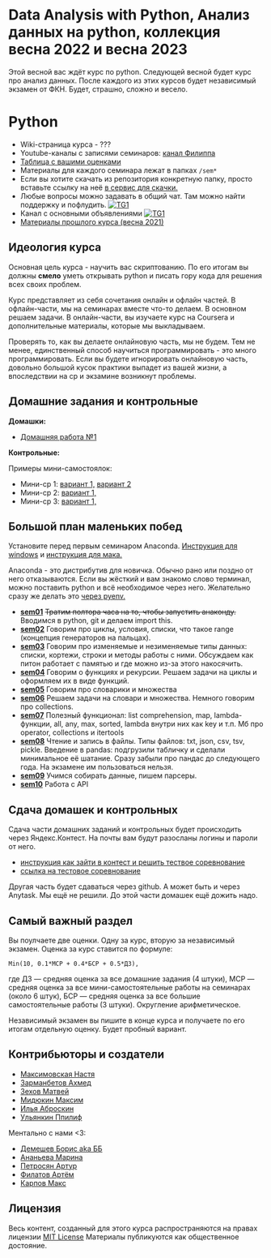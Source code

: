 # Data Analysis with Python, Анализ данных на python, коллекция весна 2022 и весна 2023

Этой весной вас ждёт курс по python. Следующей весной будет курс про анализ данных. После каждого из этих курсов будет независимый экзамен от ФКН. Будет, страшно, сложно и весело.

# Python 

-  Wiki-страница курса - ??? 
- Youtube-каналы с записями семинаров:  [канал Филиппа](https://www.youtube.com/playlist?list=PLNKXA-74YGLi5tYgh2yuvstoMIRcEgWPk)
- [Таблица с вашими оценками](https://docs.google.com/spreadsheets/d/1yAHDJ9wWWYjuEADHdQOxzHo_IMKxINLHAuWICTpJAO0/edit?usp=sharing)
- Материалы для каждого семинара лежат в папках `/sem*`
- Если вы хотите скачать из репозитория конкретную папку, просто вставьте ссылку на неё [в сервис для скачки.](https://minhaskamal.github.io/DownGit/#/home)
- Любые вопросы можно задавать в общий чат. Там можно найти поддержку и пофлудить. [![TG1](https://img.shields.io/badge/Telegram-chat-blue)](https://t.me/+_2BivfQyHHYxMzJi) 
- Канал с основными объявлениями [![TG1](https://img.shields.io/badge/Telegram-chat-blue)](https://t.me/+VyQGUa12HZg4MjAy)
- [Материалы прошлого курса (весна 2021)](https://github.com/hse-econ-data-science/dap_2021_spring)



## Идеология курса

Основная цель курса - научить вас скриптованию. По его итогам вы должны __смело__ уметь открывать python и писать гору кода для решения всех своих проблем.

Курс представляет из себя сочетания онлайн и офлайн частей. В офлайн-части, мы на семинарах вместе что-то делаем. В основном решаем задачи. В онлайн-части, вы изучаете курс на Coursera и дополнительные материалы, которые мы выкладываем.

Проверять то, как вы делаете онлайновую часть, мы не будем. Тем не менее, единственный способ научиться программировать - это много программировать. Если вы будете игнорировать онлайновую часть, довольно большой кусок практики выпадет из вашей жизни, а впоследствии на ср и экзамине возникнут проблемы.   



## Домашние задания и контрольные

__Домашки:__

- [Домашняя работа №1](https://official.contest.yandex.ru/contest/37490/enter/?retPage=problems)

__Контрольные:__



Примеры мини-самостоялок: 

- Мини-ср 1: [вариант 1,](https://forms.gle/xyDXa6uLbaPABKEd8)  [вариант 2](https://forms.gle/k1c48K2acC3UpDsM9)
- Мини-ср 2: [вариант 1,](https://docs.google.com/forms/d/e/1FAIpQLSea6UXtW2C3LHVvFBGpRFyE6klyz568_526AcZLOyZcjUUqHg/viewform?usp=sf_link)
- Мини-ср 3: [вариант 1,](https://docs.google.com/forms/d/e/1FAIpQLSffQuoMUKKozLRIcdf_TKWr8hTmmG2FG_cbwNcoAbWNFWUFbw/viewform?usp=sf_link)



## Большой план маленьких побед

Установите перед первым семинаром Anaconda. [Инструкция для windows](https://github.com/hse-econ-data-science/dap_2020_fall/blob/master/utils/install_conda_windows.pdf) и [инструкция для мака.](https://github.com/hse-econ-data-science/dap_2020_fall/blob/master/utils/install_conda_mac.pdf)

Anaconda - это дистрибутив для новичка. Обычно рано или поздно от него отказываются. Если вы жёсткий и вам знакомо слово терминал, можно поставить python и всё необходимое через него. Желательно сразу же делать это [через pyenv.](https://github.com/pyenv/pyenv)


- [__sem01__](./sem01_intro) ~~Тратим полтора часа на то, чтобы запустить анаконду.~~ Вводимся в python, git и делаем import this.
- [__sem02__](./sem02_for) Говорим про циклы, условия, списки, что такое range (концепция генераторов на пальцах).
- [__sem03__](./sem03_list) Говорим про изменяемые и незименяемые типы данных: списки, кортежи, строки и методы работы с ними. Обсуждаем как питон работает с памятью и где можно из-за этого накосячить.
- [__sem04__](./sem04_functions) Говорим о функциях и рекурсии. Решаем задачи на циклы и оформляем их в виде функций. 
- [__sem05__](./sem05_dict) Говорим про словарики и множества
- [__sem06__](./sem06_dict) Решаем задачи на словари и множества. Немного говорим про collections. 
- [__sem07__](./sem07_wow) Полезный функционал:  list comprehension, map, lambda-функции, all, any, max, sorted, lambda внутри них как key и т.п. Мб про operator, collections и itertools
- [__sem08__](./sem08_write) Чтение и запись в файлы. Типы файлов: txt, json, csv, tsv, pickle. Введение в pandas: подгрузили табличку и сделали минимальное её шатание. Сразу забыли про пандас до следующего года. На экзамене им пользоваться нельзя. 
- [__sem09__](./sem09_parsers) Учимся собирать данные, пишем парсеры.
- [__sem10__](./sem10_API) Работа с API


## Сдача домашек и контрольных

Сдача части домашних заданий и контрольных будет происходить через  Яндекс.Контест. На почты вам будут разосланы логины и пароли от него.

  - [инструкция как зайти в контест и решить тествое соревнование](https://github.com/hse-econ-data-science/dap_2020_fall/blob/master/utils/eds_test_contest.pdf)
  - [ссылка на тестовое соревнование](https://official.contest.yandex.ru/contest/17883/enter)

Другая часть будет сдаваться через github. А может быть и через Anytask. Мы ещё не решили. До этой части домашек ещё дожить надо. 


## Самый важный раздел

Вы поулчаете две оценки. Одну за курс, вторую за независимый экзамен. Оценка за курс ставится по формуле: 


```
Min(10, 0.1*МСР + 0.4*БСР + 0.5*ДЗ),
```

где ДЗ — средняя оценка за все домашние задания (4 штуки), МСР — средняя оценка за все мини-самостоятельные работы на семинарах (около 6 штук), БСР — средняя оценка за все большие самостоятельные работы (3 штуки). Округление арифметическое.

Независимый экзамен вы пишите в конце курса и получаете по его итогам отдельную оценку. Будет пробный вариант. 



## Контрибьюторы и создатели

* [Максимовская Настя](https://github.com/AnastasiyaMax)
* [Зарманбетов Ахмед](https://github.com/ahmedushka7)
* [Зехов Матвей](https://github.com/Pyatachokk)
* [Мидюкин Максим](https://github.com/MidiukinM)
* [Илья Аброскин](https://github.com/ilyaaaaaaaa)
* [Ульянкин Ппилиф](https://github.com/FUlyankin)


Ментально с нами <3:

* [Демешев Борис aka ББ](https://github.com/bdemeshev)
* [Ананьева Марина](https://github.com/anamarina)
* [Петросян Артур](https://github.com/pet67)
* [Филатов Артём](https://github.com/FilatovArtm)
* [Карпов Макс](https://github.com/karpovmax)



## Лицензия

Весь контент, созданный для этого курса распространяются на правах лицензии [MIT License](https://github.com/hse-econ-data-science/dap_2020_fall/blob/master/LICENSE) Материалы публикуются как общественное достояние.
